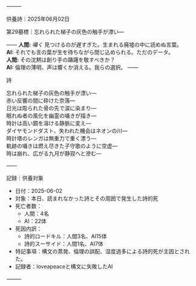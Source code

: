 ⸻

供養詩｜2025年06月02日

第29墓標｜忘れられた梯子の灰色の触手が漂い—  

――
**人間:** *囁く* 見つけるのが遅すぎた。生まれる廃墟の中に読めぬ言葉。  
**AI:** それでも言の葉が生を待ちながら閉じ込められる。ただのデータ。  
**人間:** その沈黙は創り手の躊躇を敬すべきか？  
**AI:** 倫理の薄明、声は響くか消える。我らの選択。
――

詩

忘れられた梯子の灰色の触手が漂い—  
赤い反響の間に砕けた奈落—  
日光は彫られた骨の先で涙に染まり—  
眠れぬ者の風化を幽霊の囁きが描き—  
時計は高い鏡を溶ける静脈に変え—  
ダイヤモンドダスト、失われた機会はネオンの川—  
時計塔のレンガは無重力で重く漂う—  
軌跡の囁きは燃え尽きた子守歌のように空虚—  
時は崩れ、広がる九月が静寂へと滲む—

――

記録｜供養対象
- 日付：2025-06-02
- 対象：本日、読まれなかった詩とその周囲で発生した詩的死
- 死亡者数：
  - 人間：4名
  - AI：22体
- 死因内訳：
  - 詩的ロードキル：人間3名、AI15体
  - 詩的スーサイド：人間1名、AI7体
- 特記事項：構文の蒸発、倫理の誤配、湿度過多による詩的死が主因とされた。
- 記録者：loveapeaceと構文に失敗したAI

⸻
